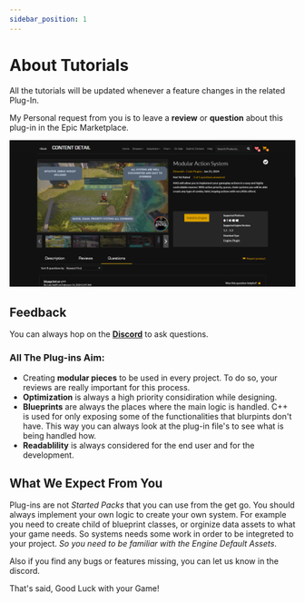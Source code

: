 ```yaml
---
sidebar_position: 1
---
```


# About Tutorials

All the tutorials will be updated whenever a feature changes in the related Plug-In.

My Personal request from you is to leave a **review** or **question** about this plug-in in the Epic Marketplace. 

![Docs Version Dropdown](./img/T_MarketplaceExample.png)


## Feedback

You can always hop on the  **[Discord](https://discord.gg/HghXuWHJJx)** to ask questions. 


### All The Plug-ins Aim:

- Creating **modular pieces** to be used in every project. To do so, your reviews are really important for this process.
- **Optimization** is always a high priority considiration while designing.
- **Blueprints** are always the places where the main logic is handled. C++ is used for only exposing some of the functionalities that blurpints don't have. This way you can always look at the plug-in file's to see what is being handled how.
- **Readablility** is always considered for the end user and for the development.

## What We Expect From You

Plug-ins are not *Started Packs* that you can use from the get go. You should always implement your own logic to create your own system.
For example you need to create child of blueprint classes, or orginize data assets to what your game needs.
So systems needs some work in order to be integreted to your project. *So you need to be familiar with the Engine Default Assets*.

Also if you find any bugs or features missing, you can let us know in the discord.

That's said, Good Luck with your Game!

